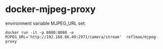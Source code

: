 # docker-mjpeg-proxy

environment variable MJPEG_URL set:

```
docker run -it -p 8080:8080 -e MJPEG_URL='http://192.168.66.49:2971/camera/stream'  roflmao/mjpeg-proxy
```
